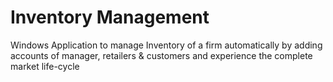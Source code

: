 Inventory Management
====================

Windows Application to manage Inventory of a firm automatically by adding accounts of manager, retailers & customers and experience the complete market life-cycle
